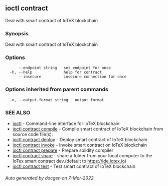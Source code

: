 ## ioctl contract

Deal with smart contract of IoTeX blockchain

### Synopsis

Deal with smart contract of IoTeX blockchain

### Options

```
      --endpoint string   set endpoint for once
  -h, --help              help for contract
      --insecure          insecure connection for once
```

### Options inherited from parent commands

```
  -o, --output-format string   output format
```

### SEE ALSO

* [ioctl](../README.md)	 - Command-line interface for IoTeX blockchain
* [ioctl contract compile](ioctl_contract_compile.md)	 - Compile smart contract of IoTeX blockchain from source code file(s).
* [ioctl contract deploy](ioctl_contract_deploy.md)	 - Deploy smart contract of IoTeX blockchain
* [ioctl contract invoke](ioctl_contract_invoke.md)	 - Invoke smart contract on IoTeX blockchain
* [ioctl contract prepare](ioctl_contract_prepare.md)	 - Prepare solidity compiler
* [ioctl contract share](ioctl_contract_share.md)	 - share a folder from your local computer to the IoTex smart contract dev.(default to https://ide.iotex.io)
* [ioctl contract test](ioctl_contract_test.md)	 - Test smart contract of IoTeX blockchain

###### Auto generated by docgen on 7-Mar-2022
